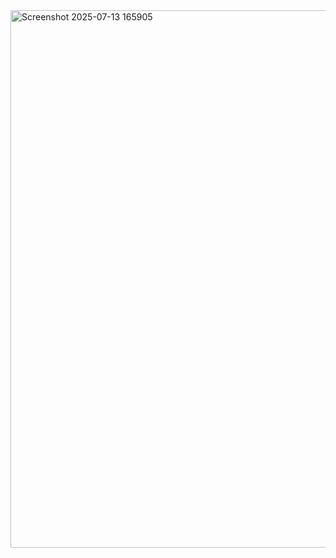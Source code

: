 <img width="1919" height="860" alt="Screenshot 2025-07-13 165905" src="https://github.com/user-attachments/assets/4392aa12-6e71-4357-a28a-63dd04027a16" />
